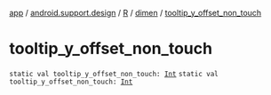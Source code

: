 [app](../../../index.md) / [android.support.design](../../index.md) / [R](../index.md) / [dimen](index.md) / [tooltip_y_offset_non_touch](.)

# tooltip_y_offset_non_touch

`static val tooltip_y_offset_non_touch: `[`Int`](https://kotlinlang.org/api/latest/jvm/stdlib/kotlin/-int/index.html)
`static val tooltip_y_offset_non_touch: `[`Int`](https://kotlinlang.org/api/latest/jvm/stdlib/kotlin/-int/index.html)